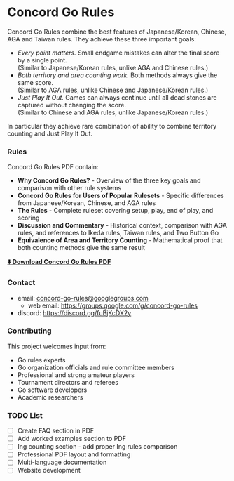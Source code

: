 # Concord Go Rules

Concord Go Rules combine the best features of Japanese/Korean, Chinese, AGA and Taiwan rules.
They achieve these three important goals:

- *Every point matters.* Small endgame mistakes can alter the final score by a single point. <br>
  (Similar to Japanese/Korean rules, unlike AGA and Chinese rules.)
- *Both territory and area counting work.* Both methods always give the same score. <br>
  (Similar to AGA rules, unlike Chinese and Japanese/Korean rules.)
- *Just Play It Out.* Games can always continue until all dead stones are captured without changing the score. <br>
  (Similar to Chinese and AGA rules, unlike Japanese/Korean rules.)

In particular they achieve rare combination of ability to combine territory counting and Just Play It Out.

### Rules

Concord Go Rules PDF contain:
- **Why Concord Go Rules?** - Overview of the three key goals and comparison with other rule systems
- **Concord Go Rules for Users of Popular Rulesets** - Specific differences from Japanese/Korean, Chinese, and AGA rules
- **The Rules** - Complete ruleset covering setup, play, end of play, and scoring
- **Discussion and Commentary** - Historical context, comparison with AGA rules, and references to Ikeda rules, Taiwan rules, and Two Button Go
- **Equivalence of Area and Territory Counting** - Mathematical proof that both counting methods give the same result

**[⬇️ Download Concord Go Rules PDF](https://raw.githubusercontent.com/concord-go-rules/concord-go-rules/refs/heads/main/Concord.pdf)**


### Contact
- email: concord-go-rules@googlegroups.com
  - web email: https://groups.google.com/g/concord-go-rules
- discord: https://discord.gg/fuBjKcDX2y

### Contributing

This project welcomes input from:
- Go rules experts
- Go organization officials and rule committee members
- Professional and strong amateur players
- Tournament directors and referees
- Go software developers
- Academic researchers

### TODO List

- [ ] Create FAQ section in PDF
- [ ] Add worked examples section to PDF
- [ ] Ing counting section - add proper Ing rules comparison
- [ ] Professional PDF layout and formatting
- [ ] Multi-language documentation
- [ ] Website development
